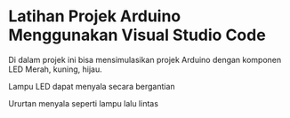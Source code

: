 # Latihan Projek Arduino Menggunakan Visual Studio Code

Di dalam projek ini bisa mensimulasikan projek Arduino dengan komponen LED Merah, kuning, hijau.

Lampu LED dapat menyala secara bergantian

Ururtan menyala seperti lampu lalu lintas
